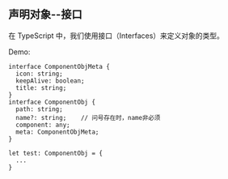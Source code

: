 ## 声明对象--接口

在 TypeScript 中，我们使用接口（Interfaces）来定义对象的类型。

Demo:

```
interface ComponentObjMeta {
  icon: string;
  keepAlive: boolean;
  title: string;
}
interface ComponentObj {
  path: string;
  name?: string;	// 问号存在时，name非必须
  component: any;
  meta: ComponentObjMeta;
}

let test: ComponentObj = {
  ...
}
```

